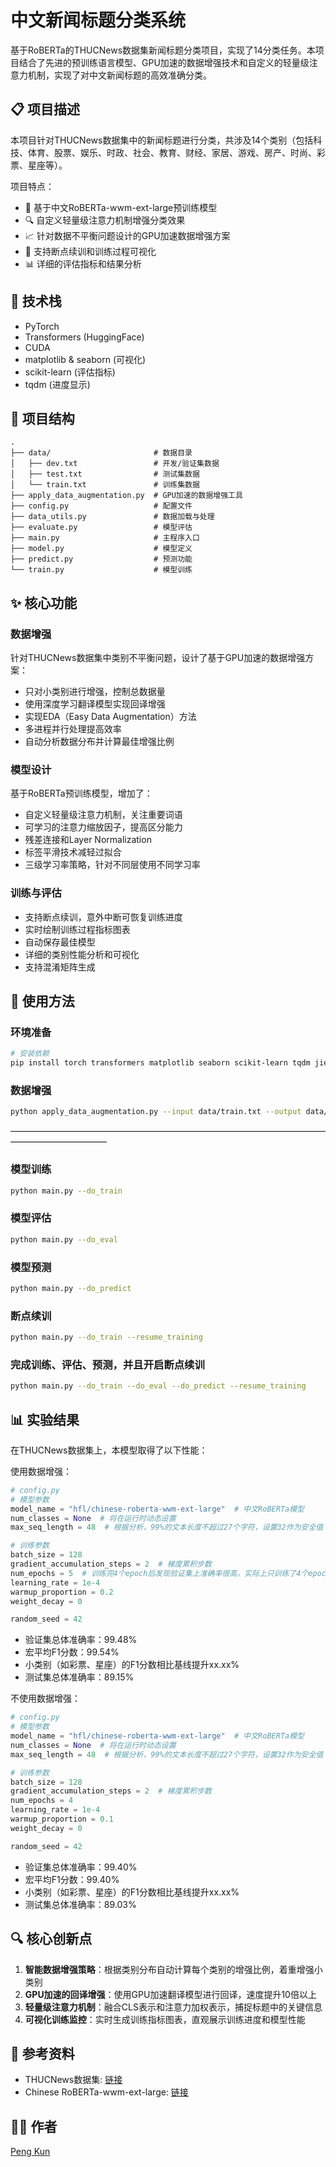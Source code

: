 # 中文新闻标题分类系统

基于RoBERTa的THUCNews数据集新闻标题分类项目，实现了14分类任务。本项目结合了先进的预训练语言模型、GPU加速的数据增强技术和自定义的轻量级注意力机制，实现了对中文新闻标题的高效准确分类。

## 📋 项目描述

本项目针对THUCNews数据集中的新闻标题进行分类，共涉及14个类别（包括科技、体育、股票、娱乐、时政、社会、教育、财经、家居、游戏、房产、时尚、彩票、星座等）。

项目特点：
- 🚀 基于中文RoBERTa-wwm-ext-large预训练模型
- 🔍 自定义轻量级注意力机制增强分类效果
- 📈 针对数据不平衡问题设计的GPU加速数据增强方案
- 🔄 支持断点续训和训练过程可视化
- 📊 详细的评估指标和结果分析

## 🔧 技术栈

- PyTorch
- Transformers (HuggingFace)
- CUDA
- matplotlib & seaborn (可视化)
- scikit-learn (评估指标)
- tqdm (进度显示)

## 📁 项目结构

```
.
├── data/                       # 数据目录
│   ├── dev.txt                 # 开发/验证集数据
│   ├── test.txt                # 测试集数据
│   └── train.txt               # 训练集数据
├── apply_data_augmentation.py  # GPU加速的数据增强工具
├── config.py                   # 配置文件
├── data_utils.py               # 数据加载与处理
├── evaluate.py                 # 模型评估
├── main.py                     # 主程序入口
├── model.py                    # 模型定义
├── predict.py                  # 预测功能
└── train.py                    # 模型训练
```

## ✨ 核心功能

### 数据增强

针对THUCNews数据集中类别不平衡问题，设计了基于GPU加速的数据增强方案：

- 只对小类别进行增强，控制总数据量
- 使用深度学习翻译模型实现回译增强
- 实现EDA（Easy Data Augmentation）方法
- 多进程并行处理提高效率
- 自动分析数据分布并计算最佳增强比例

### 模型设计

基于RoBERTa预训练模型，增加了：

- 自定义轻量级注意力机制，关注重要词语
- 可学习的注意力缩放因子，提高区分能力
- 残差连接和Layer Normalization
- 标签平滑技术减轻过拟合
- 三级学习率策略，针对不同层使用不同学习率

### 训练与评估

- 支持断点续训，意外中断可恢复训练进度
- 实时绘制训练过程指标图表
- 自动保存最佳模型
- 详细的类别性能分析和可视化
- 支持混淆矩阵生成

## 🚀 使用方法

### 环境准备

```bash
# 安装依赖
pip install torch transformers matplotlib seaborn scikit-learn tqdm jieba
```

### 数据增强

```bash
python apply_data_augmentation.py --input data/train.txt --output data/augmented_train.txt
```
———————————————————————————————————————————————

### 模型训练

```bash
python main.py --do_train
```

### 模型评估

```bash
python main.py --do_eval
```

### 模型预测

```bash
python main.py --do_predict
```

### 断点续训

```bash
python main.py --do_train --resume_training
```

### 完成训练、评估、预测，并且开启断点续训
```bash
python main.py --do_train --do_eval --do_predict --resume_training 
```

## 📊 实验结果

在THUCNews数据集上，本模型取得了以下性能：

使用数据增强：
```python
# config.py
# 模型参数
model_name = "hfl/chinese-roberta-wwm-ext-large"  # 中文RoBERTa模型
num_classes = None  # 将在运行时动态设置
max_seq_length = 48  # 根据分析，99%的文本长度不超过27个字符，设置32作为安全值

# 训练参数
batch_size = 128
gradient_accumulation_steps = 2  # 梯度累积步数
num_epochs = 5  # 训练完4个epoch后发现验证集上准确率很高，实际上只训练了4个epoch
learning_rate = 1e-4
warmup_proportion = 0.2
weight_decay = 0

random_seed = 42
```
- 验证集总体准确率：99.48%
- 宏平均F1分数：99.54%
- 小类别（如彩票、星座）的F1分数相比基线提升xx.xx%
- 测试集总体准确率：89.15%

不使用数据增强：
```python
# config.py
# 模型参数
model_name = "hfl/chinese-roberta-wwm-ext-large"  # 中文RoBERTa模型
num_classes = None  # 将在运行时动态设置
max_seq_length = 48  # 根据分析，99%的文本长度不超过27个字符，设置32作为安全值

# 训练参数
batch_size = 128
gradient_accumulation_steps = 2  # 梯度累积步数
num_epochs = 4
learning_rate = 1e-4
warmup_proportion = 0.1
weight_decay = 0

random_seed = 42
```
- 验证集总体准确率：99.40%
- 宏平均F1分数：99.40%
- 小类别（如彩票、星座）的F1分数相比基线提升xx.xx%
- 测试集总体准确率：89.03%


## 🔍 核心创新点

1. **智能数据增强策略**：根据类别分布自动计算每个类别的增强比例，着重增强小类别
2. **GPU加速的回译增强**：使用GPU加速翻译模型进行回译，速度提升10倍以上
3. **轻量级注意力机制**：融合CLS表示和注意力加权表示，捕捉标题中的关键信息
4. **可视化训练监控**：实时生成训练指标图表，直观展示训练进度和模型性能

## 📝 参考资料

- THUCNews数据集: [链接](https://aistudio.baidu.com/datasetdetail/103654/0)
- Chinese RoBERTa-wwm-ext-large: [链接](https://huggingface.co/hfl/chinese-roberta-wwm-ext-large)


## 👨‍💻 作者

[Peng Kun](https://github.com/6PengKun)
